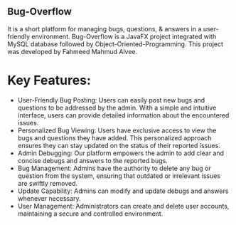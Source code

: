 ## Bug-Overflow

It is a short platform for managing bugs, questions, & answers in a user-friendly environment. Bug-Overflow is a JavaFX project 
integrated with MySQL database followed by Object-Oriented-Programming. This project was developed by Fahmeed Mahmud Alvee.

# Key Features:
- User-Friendly Bug Posting: Users can easily post new bugs and questions to be addressed by the admin. With a simple and intuitive interface, users can provide detailed information about the encountered issues.
- Personalized Bug Viewing: Users have exclusive access to view the bugs and questions they have added. This personalized approach ensures they can stay updated on the status of their reported issues.
- Admin Debugging: Our platform empowers the admin to add clear and concise debugs and answers to the reported bugs.
- Bug Management: Admins have the authority to delete any bug or question from the system, ensuring that outdated or irrelevant issues are swiftly removed.
- Update Capability: Admins can modify and update debugs and answers whenever necessary.
- User Management: Administrators can create and delete user accounts, maintaining a secure and controlled environment.
